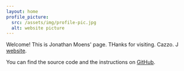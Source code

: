 ```yaml
---
layout: home
profile_picture:
  src: /assets/img/profile-pic.jpg
  alt: website picture
---
```


<p>
  Welcome! This is Jonathan Moens' page. THanks for visiting. Cazzo. J <a href="http://dangrover.com">website</a>.
</p>

<p>
  You can find the source code and the instructions on <a href="https://github.com/eliottvincent/bay">GitHub</a>.
</p>
